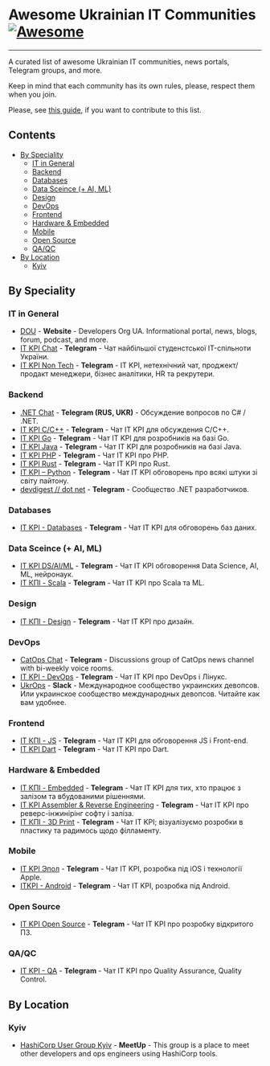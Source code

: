 <!--lint disable awesome-git-repo-age-->
# Awesome Ukrainian IT Communities [![Awesome](https://awesome.re/badge-flat2.svg)](https://awesome.re)
---

A curated list of awesome Ukrainian IT communities, news portals, Telegram groups, and more.

Keep in mind that each community has its own rules, please, respect them when you join.

Please, see [this guide](CONTRIBUTING.md), if you want to contribute to this list.

## Contents

- [By Speciality](#by-speciality)
  - [IT in General](#it-in-general)
  - [Backend](#backend)
  - [Databases](#databases)
  - [Data Sceince (+ AI, ML)](#data-sceince--ai-ml)
  - [Design](#design)
  - [DevOps](#devops)
  - [Frontend](#frontend)
  - [Hardware & Embedded](#hardware--embedded)
  - [Mobile](#mobile)
  - [Open Source](#open-source)
  - [QA/QC](#qaqc)
- [By Location](#by-location)
  - [Kyiv](#kyiv)

## By Speciality

### IT in General

- [DOU](https://dou.ua/) - **Website** - Developers Org UA. Informational portal, news, blogs, forum, podcast, and more.
- [IT KPI Chat](https://t.me/itkpi_flood) - **Telegram** - Чат найбільшої студенстської IT-спільноти України.
- [IT KPI Non Tech](https://t.me/itkpi_non_tech) - **Telegram** - IT KPI, нетехнічний чат, проджект/продакт менеджери, бізнес аналітики, HR та рекрутери.

### Backend

- [.NET Chat](https://t.me/dotnet_chat) - **Telegram (RUS, UKR)** - Обсуждение вопросов по C# / .NET.
- [IT KPI C/C++](https://t.me/itkpi_cpp) - **Telegram** - Чат IT KPI для обсуждения С/С++.
- [IT KPI Go](https://t.me/itkpi_go) - **Telegram** - Чат IT KPI для розробників на базі Go.
- [IT KPI Java](https://t.me/itkpi_java) - **Telegram** - Чат IT KPI для розробників на базі Java.
- [IT KPI PHP](https://t.me/itkpi_php) - **Telegram** - Чат ІТ KPI про PHP.
- [IT KPI Rust](https://t.me/itkpi_rust) - **Telegram** - Чат ІТ KPI про Rust.
- [IT KPI – Python](https://t.me/itkpi_python) - **Telegram** - Чат IT KPI обговорень про всякі штуки зі світу пайтону.
- [devdigest // dot net](https://t.me/dncuug) - **Telegram** - Сообщество .NET разработчиков.

### Databases

- [IT KPI - Databases](https://t.me/itkpi_db) - **Telegram** - Чат IT KPI для обговорень баз даних.

### Data Sceince (+ AI, ML)

- [IT KPI DS/AI/ML](https://t.me/itkpi_ds) - **Telegram** - Чат IT KPI обговорення Data Science, AI, ML, нейронаук.
- [ІТ КПІ - Scala](https://t.me/itkpi_scala) - **Telegram** - Чат ІТ KPI про Scala та ML.

### Design

- [ІТ КПІ - Design](https://t.me/itkpi_design) - **Telegram** - Чат ІТ KPI про дизайн.

### DevOps

- [CatOps Chat](https://t.me/catops_chat) - **Telegram** - Discussions group of CatOps news channel with bi-weekly voice rooms.
- [IT KPI - DevOps](https://t.me/itkpi_devops) - **Telegram** - Чат ІТ KPI про DevOps і Лінукс.
- [UkrOps](https://ukrops.club/) - **Slack** - Международное сообщество украинских девопсов. Или украинское сообщество международных девопсов. Читайте как вам удобнее.

### Frontend

- [ІТ КПІ - JS](https://t.me/itkpi_js) - **Telegram** - Чат ІТ KPI для обговорення JS і Front-end.
- [IT KPI Dart](https://t.me/dart_itkpi) - **Telegram** - Чат ІТ KPI про Dart.

### Hardware & Embedded

- [ІТ КПІ - Embedded](https://t.me/itkpi_embedded) - **Telegram** - Чат ІТ KPI для тих, хто працює з залізом та вбудованими рішеннями.
- [IT KPI Assembler & Reverse Engineering](https://t.me/itkpi_reveng) - **Telegram** - Чат ІТ KPI про реверс-інжинірінг софту і заліза.
- [IT КПІ - 3D Print](https://t.me/itkpi_3dprint) - **Telegram** - Чат ІТ KPI; візуалізуємо розробки в пластику та радимось щодо філламенту.

### Mobile

- [IT KPI Эпол](https://t.me/itkpi_ios) - **Telegram** - Чат ІТ KPI, розробка під іOS і технології Apple.
- [ITKPI - Android](https://t.me/itkpi_android) - **Telegram** - Чат ІТ KPI, розробка під Android.

### Open Source

- [IT KPI Open Source](https://t.me/itkpi_open_source) - **Telegram** - Чат ІТ KPI про розробку відкритого ПЗ.

### QA/QC

- [IT KPI - QA](https://t.me/itkpi_qa) - **Telegram** - Чат ІТ KPI про Quality Assurance, Quality Control.

## By Location

### Kyiv

- [HashiCorp User Group Kyiv](https://www.meetup.com/Kyiv-HashiCorp-User-Group/) - **MeetUp** - This group is a place to meet other developers and ops engineers using HashiCorp tools.
